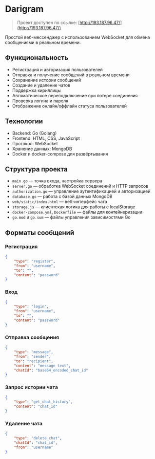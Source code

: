 # Darigram

> Проект доступен по ссылке: [http://193.187.96.47/](http://193.187.96.47/)

Простой веб-мессенджер с использованием WebSocket для обмена сообщениями в реальном времени.

## Функциональность

- Регистрация и авторизация пользователей
- Отправка и получение сообщений в реальном времени
- Сохранение истории сообщений
- Создание и удаление чатов
- Поддержка кириллицы
- Автоматическое переподключение при потере соединения
- Проверка логина и пароля
- Отображение онлайн/оффлайн статуса пользователей

## Технологии

- Backend: Go (Golang)
- Frontend: HTML, CSS, JavaScript
- Протокол: WebSocket
- Хранение данных: MongoDB
- Docker и docker-compose для развёртывания

## Структура проекта

- `main.go` — точка входа, настройка сервера
- `server.go` — обработка WebSocket соединений и HTTP запросов
- `authorization.go` — управление аутентификацией и авторизацией
- `database.go` — работа с базой данных MongoDB
- `web/static/index.html` — веб-интерфейс чата
- `storage.js` — клиентская логика для работы с localStorage
- `docker-compose.yml`, `Dockerfile` — файлы для контейнеризации
- `go.mod` и `go.sum` — файлы управления зависимостями Go

## Форматы сообщений

### Регистрация
```json
{
    "type": "register",
    "from": "username",
    "to": "",
    "content": "password"
}
```

### Вход
```json
{
    "type": "login",
    "from": "username",
    "to": "",
    "content": "password"
}
```

### Отправка сообщения
```json
{
    "type": "message",
    "from": "sender",
    "to": "recipient",
    "content": "message text",
    "chatId": "base64_encoded_chat_id"
}
```

### Запрос истории чата
```json
{
    "type": "get_chat_history",
    "content": "chat_id"
}
```

### Удаление чата
```json
{
    "type": "delete_chat",
    "chatId": "chat_id",
    "from": "username"
}
```
